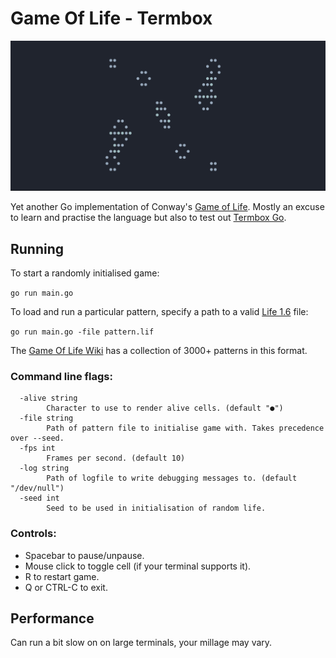 # Game Of Life - Termbox

![Game Of Life](/img/achim.gif)

Yet another Go implementation of Conway's [Game of Life](https://en.wikipedia.org/wiki/Conway%27s_Game_of_Life).
Mostly an excuse to learn and practise the language but also to test out
[Termbox Go](https://github.com/nsf/termbox-go).

## Running

To start a randomly initialised game:

`go run main.go`


To load and run a particular pattern, specify a path to a valid
[Life 1.6](http://www.conwaylife.com/wiki/Life_1.06) file:

`go run main.go -file pattern.lif`

The [Game Of Life Wiki](http://www.conwaylife.com/wiki/Main_Page) has a collection of 3000+ patterns in this format.

### Command line flags:

```
  -alive string
    	Character to use to render alive cells. (default "●")
  -file string
    	Path of pattern file to initialise game with. Takes precedence over --seed.
  -fps int
    	Frames per second. (default 10)
  -log string
    	Path of logfile to write debugging messages to. (default "/dev/null")
  -seed int
    	Seed to be used in initialisation of random life.
```
### Controls:

- Spacebar to pause/unpause.
- Mouse click to toggle cell (if your terminal supports it).
- R to restart game.
- Q or CTRL-C to exit.

## Performance

Can run a bit slow on on large terminals, your millage may vary.
